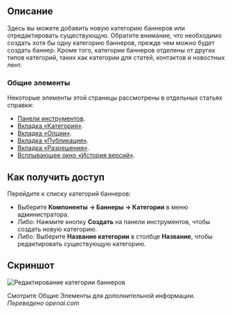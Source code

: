 <!-- Filename: Help4.x:Banners:_New_or_Edit_Category / Display title: Баннеры: Редактировать категорию  -->

## Описание

Здесь вы можете добавить новую категорию баннеров или отредактировать существующую. Обратите внимание, что необходимо создать хотя бы одну категорию баннеров, прежде чем можно будет создать баннер. Кроме того, категории баннеров отделены от других типов категорий, таких как категории для статей, контактов и новостных лент.

### Общие элементы

Некоторые элементы этой страницы рассмотрены в отдельных статьях справки:

* [Панели инструментов](jdocmanual?article=help/common-elements/toolbars).
* [Вкладка «Категория»](jdocmanual?article=help/common-elements/edit-category).
* [Вкладка «Опции»](jdocmanual?article=help/common-elements/edit-category-options).
* [Вкладка «Публикация»](jdocmanual?article=help/common-elements/edit-publishing).
* [Вкладка «Разрешения»](jdocmanual?article=help/common-elements/edit-permissions).
* [Всплывающее окно «История версий»](jdocmanual?article=help/common-elements/edit-version-history).

## Как получить доступ

Перейдите к списку категорий баннеров:

- Выберите **Компоненты → Баннеры → Категории** в меню администратора.
- Либо: Нажмите кнопку **Создать** на панели инструментов, чтобы создать новую категорию.
- Либо: Выберите **Название категории** в столбце **Название**, чтобы редактировать существующую категорию.

## Скриншот

![Редактирование категории баннеров](../../../ru/images/banners/banners-edit-category-category-tab.png)

Смотрите Общие Элементы для дополнительной информации.
*Переведено openai.com*


